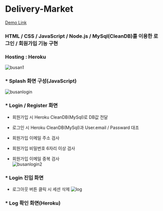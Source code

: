 # Delivery-Market
[Demo Link](https://yeoseokmin2.herokuapp.com/)
### HTML / CSS / JavaScript / Node.js / MySql(CleanDB)를 이용한 로그인 / 회원가입 기능 구현
### Hosting : Heroku

![busan1](https://user-images.githubusercontent.com/60656477/80385988-c0176800-88e1-11ea-8031-46f0e3b40f37.png)
### * Splash 화면 구성(JavaScript)   

![busanlogin](https://user-images.githubusercontent.com/60656477/80385991-c1489500-88e1-11ea-97cf-00533c8cd6de.png)
### * Login / Register 화면
+ 회원가입 시 Heroku CleanDB(MySql)로 DB값 전달
+ 로그인 시 Heroku CleanDB(MySql)과 User.email / Passward 대조   

+ 회원가입 이메일 주소 검사
+ 회원가입 비밀번호 6자리 이상 검사
+ 회원가입 이메일 중복 검사   
![busanlogin2](https://user-images.githubusercontent.com/60656477/80385994-c1489500-88e1-11ea-983a-457f9e936578.png)
### * Login 진입 화면
+ 로그아웃 버튼 클릭 시 세션 삭제
![log](https://user-images.githubusercontent.com/60656477/80385996-c1e12b80-88e1-11ea-8625-d092c883fff9.PNG)
### * Log 확인 화면(Heroku)
